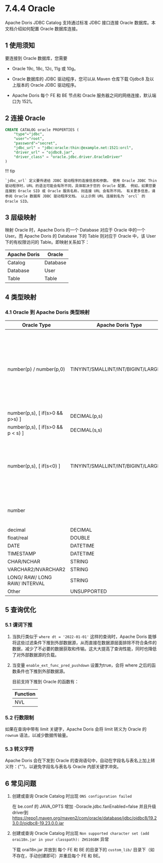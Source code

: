 # 7.4.4 Oracle

Apache Doris JDBC Catalog 支持通过标准 JDBC 接口连接 Oracle 数据库。本文档介绍如何配置 Oracle 数据库连接。

## 1 使用须知

要连接到 Oracle 数据库，您需要

* Oracle 19c, 18c, 12c, 11g 或 10g。

* Oracle 数据库的 JDBC 驱动程序，您可以从 Maven 仓库下载 Ojdbc8 及以上版本的 Oracle JDBC 驱动程序。

* Apache Doris 每个 FE 和 BE 节点和 Oracle 服务器之间的网络连接，默认端口为 1521。

## 2 连接 Oracle

```sql
CREATE CATALOG oracle PROPERTIES (
    "type"="jdbc",
    "user"="root",
    "password"="secret",
    "jdbc_url" = "jdbc:oracle:thin:@example.net:1521:orcl",
    "driver_url" = "ojdbc8.jar",
    "driver_class" = "oracle.jdbc.driver.OracleDriver"
)
```

!!! tip

    `jdbc_url` 定义要传递给 JDBC 驱动程序的连接信息和参数。 使用 Oracle JDBC Thin 驱动程序时，URL 的语法可能会有所不同，具体取决于您的 Oracle 配置。 例如，如果您要连接到 Oracle SID 或 Oracle 服务名称，则连接 URL 会有所不同。 有关更多信息，请参阅 Oracle 数据库 JDBC 驱动程序文档。 以上示例 URL 连接到名为 `orcl` 的 Oracle SID。

## 3 层级映射

映射 Oracle 时，Apache Doris 的一个 Database 对应于 Oracle 中的一个 User。而 Apache Doris 的 Database 下的 Table 则对应于 Oracle 中，该 User 下的有权限访问的 Table。即映射关系如下：

| Apache Doris | Oracle |
| -- | -- |
| Catalog | Database |
| Database | User |
| Table | Table |

## 4 类型映射

### 4.1 Oracle 到 Apache Doris 类型映射

| Oracle Type | Apache Doris Type | Comment |
| -- | -- | -- |
| number(p) / number(p,0) | TINYINT/SMALLINT/INT/BIGINT/LARGEINT | Doris会根据p的大小来选择对应的类型：p < 3 -> TINYINT; p < 5 -> SMALLINT; p < 10 -> INT; p < 19 -> BIGINT; p > 19 -> LARGEINT |
| number(p,s), [ if(s>0 && p>s) ] | DECIMAL(p,s) |  |
| number(p,s), [ if(s>0 && p < s) ] | DECIMAL(s,s) |  |
| number(p,s), [ if(s<0) ] | TINYINT/SMALLINT/INT/BIGINT/LARGEINT | s<0的情况下, Doris会将p设置为 p+\|s\|, 并进行和number(p) / number(p,0)一样的映射 |
| number |  | Doris目前不支持未指定p和s的oracle类型 |
| decimal | DECIMAL |  |
| float/real | DOUBLE |  |
| DATE | DATETIME |  |
| TIMESTAMP | DATETIME |  |
| CHAR/NCHAR | STRING |  |
| VARCHAR2/NVARCHAR2 | STRING |  |
| LONG/ RAW/ LONG RAW/ INTERVAL | STRING |  |
| Other | UNSUPPORTED |  |

## 5 查询优化

### 5.1 谓词下推

1. 当执行类似于 `where dt = '2022-01-01'` 这样的查询时，Apache Doris 能够将这些过滤条件下推到外部数据源，从而直接在数据源层面排除不符合条件的数据，减少了不必要的数据获取和传输。这大大提高了查询性能，同时也降低了对外部数据源的负载。

2. 当变量 `enable_ext_func_pred_pushdown` 设置为true，会将 where 之后的函数条件也下推到外部数据源。

    目前支持下推到 Oracle 的函数有：

    | Function |
    | -- |
    | NVL |

### 5.2 行数限制

如果在查询中带有 limit 关键字，Apache Doris 会将 limit 转义为 Oracle 的 `rownum` 语法，以减少数据传输量。

### 5.3 转义字符

Apache Doris 会在下发到 Oracle 的查询语句中，自动在字段名与表名上加上转义符：("")，以避免字段名与表名与 Oracle 内部关键字冲突。

## 6 常见问题

1. 创建或查询 Oracle Catalog 时出现 `ONS configuration failed`

    在 be.conf 的 JAVA_OPTS 增加 -Doracle.jdbc.fanEnabled=false 并且升级driver到 <https://repo1.maven.org/maven2/com/oracle/database/jdbc/ojdbc8/19.23.0.0/ojdbc8-19.23.0.0.jar>

2. 创建或查询 Oracle Catalog 时出现 `Non supported character set (add orai18n.jar in your classpath): ZHS16GBK` 异常

    下载 orai18n.jar 并放到 每个 FE 和 BE 的目录下的 `custom_lib/` 目录下（如不存在，手动创建即可）并重启每个 FE 和 BE。
